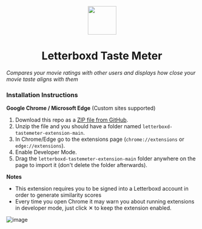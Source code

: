 <p align="center">
  <img src="https://github.com/luwke1/letterboxd-tastemeter-extension/blob/main/src/icons/extension_icon128.png" width="75" height="75"/>
</p>

<h1 align="center">Letterboxd Taste Meter</h1>

*Compares your movie ratings with other users and displays how close your movie taste aligns with them*

### Installation Instructions
**Google Chrome / Microsoft Edge** (Custom sites supported)
1. Download this repo as a [ZIP file from GitHub](https://github.com/luwke1/letterboxd-tastemeter-extension/archive/refs/heads/main.zip).
1. Unzip the file and you should have a folder named `letterboxd-tastemeter-extension-main`.
1. In Chrome/Edge go to the extensions page (`chrome://extensions` or `edge://extensions`).
1. Enable Developer Mode.
1. Drag the `letterboxd-tastemeter-extension-main` folder anywhere on the page to import it (don't delete the folder afterwards).

**Notes**
* This extension requires you to be signed into a Letterboxd account in order to generate similarity scores
* Every time you open Chrome it may warn you about running extensions in developer mode, just click &#10005; to keep the extension enabled.

![image](https://github.com/user-attachments/assets/c95ee4b7-10d2-4c0d-a227-104de9ba1a31)
